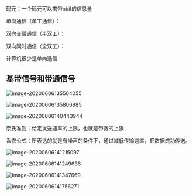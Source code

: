 码元：一个码元可以携带nbit的信息量

单向通信（单工通信）：

双向交替通信（半双工）：

双向同时通信（全双工）：

计算机很少是单向通信

## 基带信号和带通信号

![image-20200606135504055](C:\Users\20924\AppData\Roaming\Typora\typora-user-images\image-20200606135504055.png)

![image-20200606135806985](C:\Users\20924\AppData\Roaming\Typora\typora-user-images\image-20200606135806985.png)

![image-20200606140443944](C:\Users\20924\AppData\Roaming\Typora\typora-user-images\image-20200606140443944.png)





奈氏准则：给定发送速率的上限，也就是带宽的上限

香农公式：所表达的就是有噪声的条件下，通过减低传输速率，把数据成功传送。

![image-20200606141215097](C:\Users\20924\AppData\Roaming\Typora\typora-user-images\image-20200606141215097.png)

![image-20200606141249636](C:\Users\20924\AppData\Roaming\Typora\typora-user-images\image-20200606141249636.png)

![image-20200606141347669](C:\Users\20924\AppData\Roaming\Typora\typora-user-images\image-20200606141347669.png)

![image-20200606141756271](C:\Users\20924\AppData\Roaming\Typora\typora-user-images\image-20200606141756271.png)